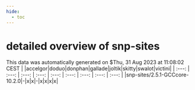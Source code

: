 ```yaml
---
hide:
  - toc
---
```


detailed overview of snp-sites
==============================


This data was automatically generated on $Thu, 31 Aug 2023 at 11:08:02 CEST
| |accelgor|doduo|donphan|gallade|joltik|skitty|swalot|victini|
| :---: | :---: | :---: | :---: | :---: | :---: | :---: | :---: | :---: |
|snp-sites/2.5.1-GCCcore-10.2.0|-|x|x|-|x|x|x|x|
